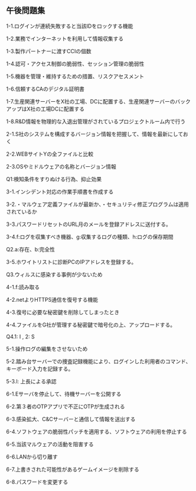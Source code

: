 ## 午後問題集

1-1.ログインが連続失敗すると当該IDをロックする機能

1-2.業務でインターネットを利用して情報収集する

1-3.製作パートナーに渡すCCIの個数

1-4.認可・アクセス制御の脆弱性、セッション管理の脆弱性

1-5.機器を管理・維持するための措置、リスクアセスメント

1-6.信頼するCAのデジタル証明書

1-7.生産関連サーバーをX社の工場、DCに配置する、生産関連サーバーのバックアップはX社の工場DCに配置する

1-8.R&D情報を物理的な入退出管理がされているプロジェクトルーム内で行う

2-1.S社のシステムを構成するバージョン情報を把握して、情報を最新にしておく

2-2.WEBサイトYの全ファイルと比較

2-3.OSやミドルウェアの名称とバージョン情報

Q1:検知条件をすりぬける行為、抑止効果

3-1.インシデント対応の作業手順書を作成する

3-2.・マルウェア定義ファイルが最新か、・セキュリティ修正プログラムは適用されているか

3-3.パスワードリセットのURL月のメールを登録アドレスに送付する。

3-4.f:ログを収集すべき機器、g:収集するログの種類、h:ログの保存期間

Q2.a:存在、b:完全性

3-5.ホワイトリストに診断PCのIPアドレスを登録する。

Q3.ウィルスに感染する事例が少ないため

4-1.f:読み取る

4-2.netよりHTTPS通信を復号する機能

4-3.復号に必要な秘密鍵を削除してしまったとき

4-4.ファイルをG社が管理する秘密鍵で暗号化の上、アップロードする。

Q4.1: I , 2: S

5-1.操作ログの編集をさせないため

5-2.踏み台サーバーでの捜査記録機能により、ログインした利用者のコマンド、キーボード入力を記録する。

5-3.l: 上長による承認

6-1.Eサーバを停止して、待機サーバーを公開する

6-2.第３者のOTPアプリで不正にOTPが生成される

6-3.感染拡大、C&Cサーバーと通信して情報を送出する

6-4.ソフトウェアの脆弱性パッチを適用する、ソフトウェアの利用を停止する

6-5.当該マルウェアの活動を阻害する

6-6.LANから切り離す

6-7.上書きされた可能性があるゲームイメージを削除する

6-8.パスワードを変更する
